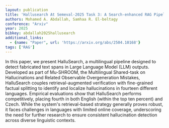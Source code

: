 ```yaml
---
layout: publication
title: 'Hallusearch At Semeval-2025 Task 3: A Search-enhanced RAG Pipeline For Hallucination Detection'
authors: Mohamed A. Abdallah, Samhaa R. El-beltagy
conference: "Arxiv"
year: 2025
bibkey: abdallah2025hallusearch
additional_links:
  - {name: "Paper", url: 'https://arxiv.org/abs/2504.10168'}
tags: ['RAG']
---
```

In this paper, we present HalluSearch, a multilingual pipeline designed to
detect fabricated text spans in Large Language Model (LLM) outputs. Developed
as part of Mu-SHROOM, the Multilingual Shared-task on Hallucinations and
Related Observable Overgeneration Mistakes, HalluSearch couples
retrieval-augmented verification with fine-grained factual splitting to
identify and localize hallucinations in fourteen different languages. Empirical
evaluations show that HalluSearch performs competitively, placing fourth in
both English (within the top ten percent) and Czech. While the system's
retrieval-based strategy generally proves robust, it faces challenges in
languages with limited online coverage, underscoring the need for further
research to ensure consistent hallucination detection across diverse linguistic
contexts.
